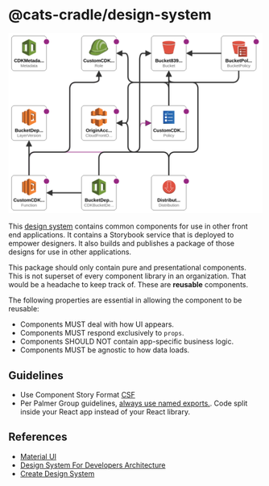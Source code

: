 # @cats-cradle/design-system

![CloudFormation Diagram](tree-designer.png)

This
[design system](https://storybook.js.org/tutorials/design-systems-for-developers/)
contains common components for use in other front end applications. It contains
a Storybook service that is deployed to empower designers. It also builds and
publishes a package of those designs for use in other applications.

This package should only contain pure and presentational components. This is not
superset of every component library in an organization. That would be a headache
to keep track of. These are **reusable** components.

The following properties are essential in allowing the component to be reusable:

- Components MUST deal with how UI appears.
- Components MUST respond exclusively to `props`.
- Components SHOULD NOT contain app-specific business logic.
- Components MUST be agnostic to how data loads.

## Guidelines

- Use Component Story Format [CSF](https://storybook.js.org/docs/react/api/csf)
- Per Palmer Group guidelines,
  [always use named exports.](https://github.com/palmerhq/typescript#exports).
  Code split inside your React app instead of your React library.

## References

- [Material UI](https://mui.com/material-ui/)
- [Design System For Developers Architecture](https://storybook.js.org/tutorials/design-systems-for-developers/react/en/architecture/)
- [Create Design System](https://www.youtube.com/watch?v=qSkHRVLcj6U)
